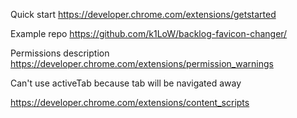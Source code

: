 Quick start https://developer.chrome.com/extensions/getstarted

Example repo https://github.com/k1LoW/backlog-favicon-changer/

Permissions description https://developer.chrome.com/extensions/permission_warnings

Can't use activeTab because tab will be navigated away

https://developer.chrome.com/extensions/content_scripts